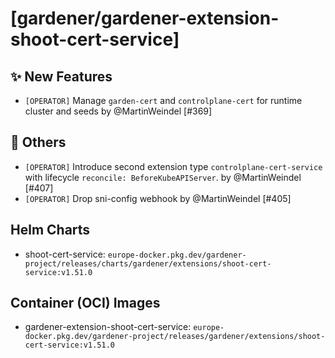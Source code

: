 # [gardener/gardener-extension-shoot-cert-service]

## ✨ New Features

- `[OPERATOR]` Manage `garden-cert` and `controlplane-cert` for runtime cluster and seeds by @MartinWeindel [#369]
## 🏃 Others

- `[OPERATOR]` Introduce second extension type `controlplane-cert-service` with lifecycle `reconcile: BeforeKubeAPIServer`. by @MartinWeindel [#407]
- `[OPERATOR]` Drop sni-config webhook by @MartinWeindel [#405]

## Helm Charts
- shoot-cert-service: `europe-docker.pkg.dev/gardener-project/releases/charts/gardener/extensions/shoot-cert-service:v1.51.0`
## Container (OCI) Images
- gardener-extension-shoot-cert-service: `europe-docker.pkg.dev/gardener-project/releases/gardener/extensions/shoot-cert-service:v1.51.0`
